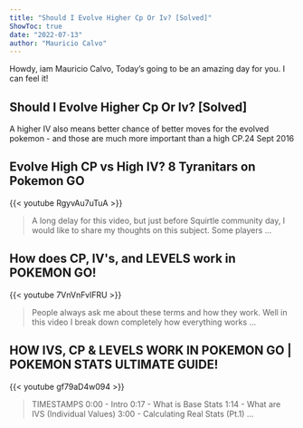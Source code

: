 ```yaml
---
title: "Should I Evolve Higher Cp Or Iv? [Solved]"
ShowToc: true 
date: "2022-07-13"
author: "Mauricio Calvo" 
---
```


Howdy, iam Mauricio Calvo, Today’s going to be an amazing day for you. I can feel it!
## Should I Evolve Higher Cp Or Iv? [Solved]
A higher IV also means better chance of better moves for the evolved pokemon - and those are much more important than a high CP.24 Sept 2016

## Evolve High CP vs High IV? 8 Tyranitars on Pokemon GO
{{< youtube RgyvAu7uTuA >}}
>A long delay for this video, but just before Squirtle community day, I would like to share my thoughts on this subject. Some players ...

## How does CP, IV's, and LEVELS work in POKEMON GO!
{{< youtube 7VnVnFvlFRU >}}
>People always ask me about these terms and how they work. Well in this video I break down completely how everything works ...

## HOW IVS, CP & LEVELS WORK IN POKEMON GO | POKEMON STATS ULTIMATE GUIDE!
{{< youtube gf79aD4w094 >}}
>TIMESTAMPS 0:00 - Intro 0:17 - What is Base Stats 1:14 - What are IVS (Individual Values) 3:00 - Calculating Real Stats (Pt.1) ...


